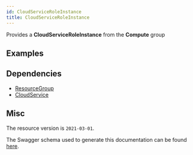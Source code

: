 ```yaml
---
id: CloudServiceRoleInstance
title: CloudServiceRoleInstance
---
```

Provides a **CloudServiceRoleInstance** from the **Compute** group
## Examples
## Dependencies
- [ResourceGroup](../Resources/ResourceGroup.md)
- [CloudService](../Compute/CloudService.md)
## Misc
The resource version is `2021-03-01`.

The Swagger schema used to generate this documentation can be found [here](https://github.com/Azure/azure-rest-api-specs/tree/main/specification/compute/resource-manager/Microsoft.Compute/stable/2021-03-01/cloudService.json).
